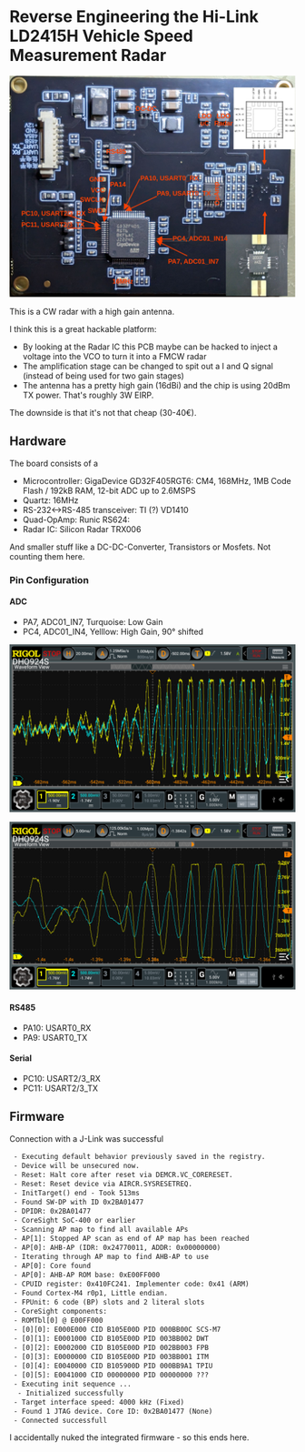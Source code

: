 # Reverse Engineering the Hi-Link LD2415H Vehicle Speed Measurement Radar 

![ADC Measurement](docs/ld2415h_pcb.jpeg)

This is a CW radar with a high gain antenna.

I think this is a great hackable platform: 
 - By looking at the Radar IC this PCB maybe can be hacked to inject a voltage into the VCO to turn it into a FMCW radar
 - The amplification stage can be changed to spit out a I and Q signal (instead of being used for two gain stages)
 - The antenna has a pretty high gain (16dBi) and the chip is using  20dBm TX power. That's roughly 3W EIRP.

The downside is that it's not that cheap (30-40€).

## Hardware

The board consists of a 
- Microcontroller: GigaDevice GD32F405RGT6: CM4, 168MHz, 1MB Code Flash / 192kB RAM, 12-bit ADC up to 2.6MSPS
- Quartz: 16MHz
- RS-232<->RS-485 transceiver: TI (?) VD1410
- Quad-OpAmp: Runic RS624:
- Radar IC: Silicon Radar TRX006

And  smaller stuff like a DC-DC-Converter, Transistors or Mosfets. Not counting them here.

### Pin Configuration

#### ADC 

- PA7, ADC01_IN7, Turquoise: Low Gain
- PC4, ADC01_IN4, Yelllow: High Gain, 90° shifted


![ADC Measurement](docs/ld2415h_adc.png)

![ADC Measurement Zoom](docs/ld2415h_adc_zoom.png)


#### RS485

- PA10: USART0_RX
- PA9: USART0_TX

#### Serial

- PC10: USART2/3_RX
- PC11: USART2/3_TX

## Firmware

Connection with a J-Link was successful

```
 - Executing default behavior previously saved in the registry.
 - Device will be unsecured now.
 - Reset: Halt core after reset via DEMCR.VC_CORERESET.
 - Reset: Reset device via AIRCR.SYSRESETREQ.
 - InitTarget() end - Took 513ms
 - Found SW-DP with ID 0x2BA01477
 - DPIDR: 0x2BA01477
 - CoreSight SoC-400 or earlier
 - Scanning AP map to find all available APs
 - AP[1]: Stopped AP scan as end of AP map has been reached
 - AP[0]: AHB-AP (IDR: 0x24770011, ADDR: 0x00000000)
 - Iterating through AP map to find AHB-AP to use
 - AP[0]: Core found
 - AP[0]: AHB-AP ROM base: 0xE00FF000
 - CPUID register: 0x410FC241. Implementer code: 0x41 (ARM)
 - Found Cortex-M4 r0p1, Little endian.
 - FPUnit: 6 code (BP) slots and 2 literal slots
 - CoreSight components:
 - ROMTbl[0] @ E00FF000
 - [0][0]: E000E000 CID B105E00D PID 000BB00C SCS-M7
 - [0][1]: E0001000 CID B105E00D PID 003BB002 DWT
 - [0][2]: E0002000 CID B105E00D PID 002BB003 FPB
 - [0][3]: E0000000 CID B105E00D PID 003BB001 ITM
 - [0][4]: E0040000 CID B105900D PID 000BB9A1 TPIU
 - [0][5]: E0041000 CID 00000000 PID 00000000 ???
 - Executing init sequence ...
  - Initialized successfully
 - Target interface speed: 4000 kHz (Fixed)
 - Found 1 JTAG device. Core ID: 0x2BA01477 (None)
 - Connected successfull
```

I accidentally nuked the integrated firmware - so this ends here.
